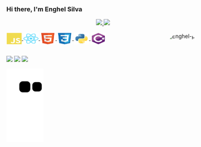### Hi there, I'm Enghel Silva 
<div align="center">
  <a href="https://github.com/Draven2028">
  <img height="150em" src="https://github-readme-stats.vercel.app/api?username=Draven2028&show_icons=true&theme=tokyonight&include_all_commits=true&count_private=true"/>
  <img height="150em" src="https://github-readme-stats.vercel.app/api/top-langs/?username=Draven2028&layout=compact&langs_count=7&theme=tokyonight"/>
</div>
<div style="display: inline_block"><br>
  <img align="center" alt="Enghel-Js" height="30" width="40" src="https://raw.githubusercontent.com/devicons/devicon/master/icons/javascript/javascript-plain.svg">
  <img align="center" alt="Enghel-React" height="30" width="40" src="https://raw.githubusercontent.com/devicons/devicon/master/icons/react/react-original.svg">
  <img align="center" alt="Enghel-HTML" height="30" width="40" src="https://raw.githubusercontent.com/devicons/devicon/master/icons/html5/html5-original.svg">
  <img align="center" alt="Enghel-CSS" height="30" width="40" src="https://raw.githubusercontent.com/devicons/devicon/master/icons/css3/css3-original.svg">
  <img align="center" alt="Enghel-Python" height="30" width="40" src="https://raw.githubusercontent.com/devicons/devicon/master/icons/python/python-original.svg">
  <img align="center" alt="Enghel-Csharp" height="30" width="40" src="https://raw.githubusercontent.com/devicons/devicon/master/icons/csharp/csharp-original.svg">
  <img align="right" alt="Enghel-pic" height="150" style="border-radius:50px;" src="https://i.icanvas.com/ACM91?d=2&sh=s&p=1&bg=g&t=1630777093">
</div>
  
  ##
 
<div> 
 <a href="https://discord.gg/g2A9yRgH" target="_blank"><img src="https://img.shields.io/badge/Discord-7289DA?style=for-the-badge&logo=discord&logoColor=white" target="_blank"></a> 
 <a href="mailto:est.silva52@gmail.com"><img src="https://img.shields.io/badge/-Gmail-%23333?style=for-the-badge&logo=gmail&logoColor=white" target="_blank"></a>
 <a href="https://www.linkedin.com/in/enghelsilva2021/" target="_blank"><img src="https://img.shields.io/badge/-LinkedIn-%230077B5?style=for-the-badge&logo=linkedin&logoColor=white" target="_blank"></a> 
 
![Snake animation](https://github.com/Draven2028/Draven2028/blob/output/github-contribution-grid-snake.svg)
 
</div>

